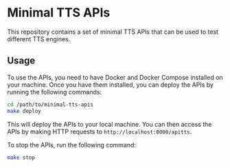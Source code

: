 # Minimal TTS APIs

This repository contains a set of minimal TTS APIs that can be used to test different TTS engines.

## Usage

To use the APIs, you need to have Docker and Docker Compose installed on your machine. Once you have them installed, you can deploy the APIs by running the following commands:

```bash
cd /path/to/minimal-tts-apis
make deploy
```

This will deploy the APIs to your local machine. You can then access the APIs by making HTTP requests to `http://localhost:8000/apitts`.

To stop the APIs, run the following command:

```bash
make stop
```
